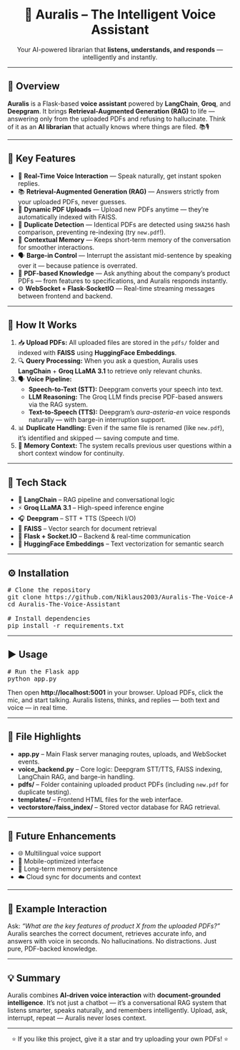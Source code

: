 <h1 align="center">🧠 Auralis – The Intelligent Voice Assistant</h1>

<p align="center">
Your AI-powered librarian that <b>listens, understands, and responds</b> — intelligently and instantly.
</p>

<hr>

<h2>🚀 Overview</h2>
<p>
<b>Auralis</b> is a Flask-based <b>voice assistant</b> powered by <b>LangChain</b>, <b>Groq</b>, and <b>Deepgram</b>.  
It brings <b>Retrieval-Augmented Generation (RAG)</b> to life — answering only from the uploaded PDFs and refusing to hallucinate.  
Think of it as an <b>AI librarian</b> that actually knows where things are filed. 📚🎙️
</p>

<hr>

<h2>🧩 Key Features</h2>

<ul>
<li>🎤 <b>Real-Time Voice Interaction</b> — Speak naturally, get instant spoken replies.</li>
<li>📚 <b>Retrieval-Augmented Generation (RAG)</b> — Answers strictly from your uploaded PDFs, never guesses.</li>
<li>📂 <b>Dynamic PDF Uploads</b> — Upload new PDFs anytime — they’re automatically indexed with FAISS.</li>
<li>🧠 <b>Duplicate Detection</b> — Identical PDFs are detected using <code>SHA256</code> hash comparison, preventing re-indexing (try <code>new.pdf</code>!).</li>
<li>💬 <b>Contextual Memory</b> — Keeps short-term memory of the conversation for smoother interactions.</li>
<li>🗣️ <b>Barge-in Control</b> — Interrupt the assistant mid-sentence by speaking over it — because patience is overrated.</li>
<li>🧾 <b>PDF-based Knowledge</b> — Ask anything about the company’s product PDFs — from features to specifications, and Auralis responds instantly.</li>
<li>⚙️ <b>WebSocket + Flask-SocketIO</b> — Real-time streaming messages between frontend and backend.</li>
</ul>

<hr>

<h2>🧠 How It Works</h2>

<ol>
<li>📥 <b>Upload PDFs:</b> All uploaded files are stored in the <code>pdfs/</code> folder and indexed with <b>FAISS</b> using <b>HuggingFace Embeddings</b>.</li>
<li>🔍 <b>Query Processing:</b> When you ask a question, Auralis uses <b>LangChain</b> + <b>Groq LLaMA 3.1</b> to retrieve only relevant chunks.</li>
<li>🗣️ <b>Voice Pipeline:</b> 
    <ul>
      <li><b>Speech-to-Text (STT):</b> Deepgram converts your speech into text.</li>
      <li><b>LLM Reasoning:</b> The Groq LLM finds precise PDF-based answers via the RAG system.</li>
      <li><b>Text-to-Speech (TTS):</b> Deepgram’s <i>aura-asteria-en</i> voice responds naturally — with barge-in interruption support.</li>
    </ul>
</li>
<li>📊 <b>Duplicate Handling:</b> Even if the same file is renamed (like <code>new.pdf</code>), it’s identified and skipped — saving compute and time.</li>
<li>🧠 <b>Memory Context:</b> The system recalls previous user questions within a short context window for continuity.</li>
</ol>

<hr>

<h2>🧰 Tech Stack</h2>

<ul>
<li>🧠 <b>LangChain</b> – RAG pipeline and conversational logic</li>
<li>⚡ <b>Groq LLaMA 3.1</b> – High-speed inference engine</li>
<li>🎧 <b>Deepgram</b> – STT + TTS (Speech I/O)</li>
<li>📂 <b>FAISS</b> – Vector search for document retrieval</li>
<li>💬 <b>Flask + Socket.IO</b> – Backend & real-time communication</li>
<li>🧮 <b>HuggingFace Embeddings</b> – Text vectorization for semantic search</li>
</ul>

<hr>

<h2>⚙️ Installation</h2>

<pre>
# Clone the repository
git clone https://github.com/Niklaus2003/Auralis-The-Voice-Assistant.git
cd Auralis-The-Voice-Assistant

# Install dependencies
pip install -r requirements.txt
</pre>

<hr>

<h2>▶️ Usage</h2>

<pre>
# Run the Flask app
python app.py
</pre>

<p>
Then open <b>http://localhost:5001</b> in your browser.  
Upload PDFs, click the mic, and start talking.  
Auralis listens, thinks, and replies — both text and voice — in real time.
</p>

<hr>

<h2>🧩 File Highlights</h2>

<ul>
<li><b>app.py</b> – Main Flask server managing routes, uploads, and WebSocket events.</li>
<li><b>voice_backend.py</b> – Core logic: Deepgram STT/TTS, FAISS indexing, LangChain RAG, and barge-in handling.</li>
<li><b>pdfs/</b> – Folder containing uploaded product PDFs (including <code>new.pdf</code> for duplicate testing).</li>
<li><b>templates/</b> – Frontend HTML files for the web interface.</li>
<li><b>vectorstore/faiss_index/</b> – Stored vector database for RAG retrieval.</li>
</ul>

<hr>

<h2>🌟 Future Enhancements</h2>
<ul>
<li>🌐 Multilingual voice support</li>
<li>📱 Mobile-optimized interface</li>
<li>🧩 Long-term memory persistence</li>
<li>☁️ Cloud sync for documents and context</li>
</ul>

<hr>

<h2>📸 Example Interaction</h2>

<p>
Ask: <i>“What are the key features of product X from the uploaded PDFs?”</i><br>
Auralis searches the correct document, retrieves accurate info, and answers with voice in seconds.  
No hallucinations. No distractions. Just pure, PDF-backed knowledge.
</p>

<hr>

<h2>💡 Summary</h2>

<p>
Auralis combines <b>AI-driven voice interaction</b> with <b>document-grounded intelligence</b>.  
It’s not just a chatbot — it’s a conversational RAG system that listens smarter, speaks naturally, and remembers intelligently.  
Upload, ask, interrupt, repeat — Auralis never loses context.
</p>

<hr>

<p align="center">
⭐ If you like this project, give it a star and try uploading your own PDFs! ⭐
</p>
